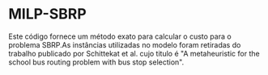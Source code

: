 # MILP-SBRP
Este código fornece um método exato para calcular o custo para o problema SBRP.As instâncias utilizadas no modelo foram retiradas do trabalho publicado por Schittekat et al. cujo titulo é "A metaheuristic for the school bus routing problem with bus stop selection".
  
